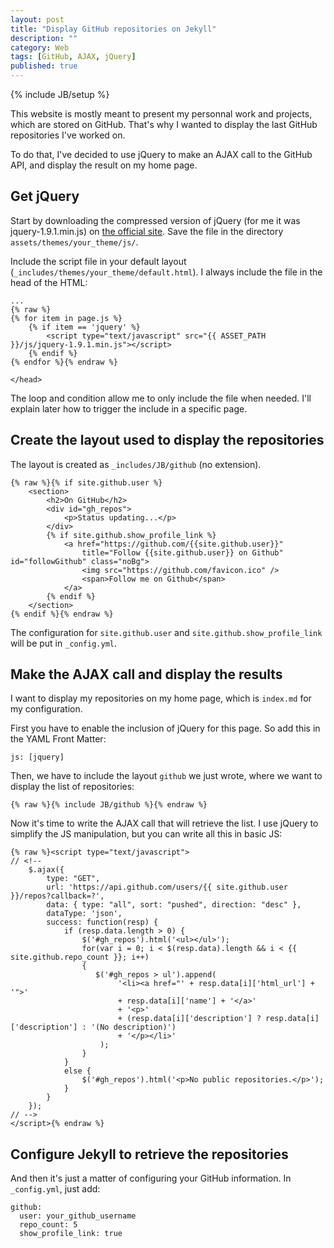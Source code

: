 ```yaml
---
layout: post
title: "Display GitHub repositories on Jekyll"
description: ""
category: Web
tags: [GitHub, AJAX, jQuery]
published: true
---
```

{% include JB/setup %}

This website is mostly meant to present my personnal work and projects, which are stored on GitHub. That's why I wanted to display the last GitHub repositories I've worked on.

To do that, I've decided to use jQuery to make an AJAX call to the GitHub API, and display the result on my home page.

<!-- more -->

## Get jQuery

Start by downloading the compressed version of jQuery (for me it was jquery-1.9.1.min.js) on [the official site](http://jquery.com/download/). Save the file in the directory `assets/themes/your_theme/js/`.

Include the script file in your default layout (`_includes/themes/your_theme/default.html`). I always include the file in the head of the HTML:

    ...
    {% raw %}
    {% for item in page.js %}
        {% if item == 'jquery' %}
            <script type="text/javascript" src="{{ ASSET_PATH }}/js/jquery-1.9.1.min.js"></script>
        {% endif %}
    {% endfor %}{% endraw %}    

    </head>

The loop and condition allow me to only include the file when needed. I'll explain later how to trigger the include in a specific page.

## Create the layout used to display the repositories

The layout is created as `_includes/JB/github` (no extension).

    {% raw %}{% if site.github.user %}
        <section>
            <h2>On GitHub</h2>
            <div id="gh_repos">
                <p>Status updating...</p>
            </div>
            {% if site.github.show_profile_link %}
                <a href="https://github.com/{{site.github.user}}"
                    title="Follow {{site.github.user}} on Github" id="followGithub" class="noBg">
                    <img src="https://github.com/favicon.ico" />
                    <span>Follow me on Github</span>
                </a>
            {% endif %}
        </section>
    {% endif %}{% endraw %}

The configuration for `site.github.user` and `site.github.show_profile_link` will be put in `_config.yml`.

## Make the AJAX call and display the results

I want to display my repositories on my home page, which is `index.md` for my configuration.

First you have to enable the inclusion of jQuery for this page. So add this in the YAML Front Matter:

    js: [jquery]

Then, we have to include the layout `github` we just wrote, where we want to display the list of repositories:

    {% raw %}{% include JB/github %}{% endraw %}

Now it's time to write the AJAX call that will retrieve the list. I use jQuery to simplify the JS manipulation, but you can write all this in basic JS:

    {% raw %}<script type="text/javascript">
    // <!--
        $.ajax({
            type: "GET",
            url: 'https://api.github.com/users/{{ site.github.user }}/repos?callback=?',
            data: { type: "all", sort: "pushed", direction: "desc" },
            dataType: 'json',
            success: function(resp) {
                if (resp.data.length > 0) {
                    $('#gh_repos').html('<ul></ul>');
                    for(var i = 0; i < $(resp.data).length && i < {{ site.github.repo_count }}; i++) 
                    {
                       $('#gh_repos > ul').append(
                            '<li><a href="' + resp.data[i]['html_url'] + '">'
                            + resp.data[i]['name'] + '</a>'
                            + '<p>' 
                            + (resp.data[i]['description'] ? resp.data[i]['description'] : '(No description)') 
                            + '</p></li>'
                        );
                    }
                }
                else {
                    $('#gh_repos').html('<p>No public repositories.</p>');
                }
            }
        });
    // -->
    </script>{% endraw %}

## Configure Jekyll to retrieve the repositories

And then it's just a matter of configuring your GitHub information. In `_config.yml`, just add:

    github:
      user: your_github_username
      repo_count: 5
      show_profile_link: true